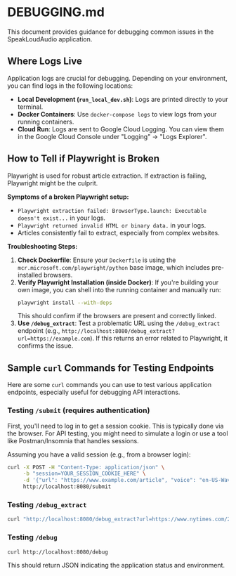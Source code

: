 # DEBUGGING.md

This document provides guidance for debugging common issues in the SpeakLoudAudio application.

## Where Logs Live

Application logs are crucial for debugging. Depending on your environment, you can find logs in the following locations:

-   **Local Development (`run_local_dev.sh`)**: Logs are printed directly to your terminal.
-   **Docker Containers**: Use `docker-compose logs` to view logs from your running containers.
-   **Cloud Run**: Logs are sent to Google Cloud Logging. You can view them in the Google Cloud Console under "Logging" -> "Logs Explorer".

## How to Tell if Playwright is Broken

Playwright is used for robust article extraction. If extraction is failing, Playwright might be the culprit.

**Symptoms of a broken Playwright setup:**

-   `Playwright extraction failed: BrowserType.launch: Executable doesn't exist...` in your logs.
-   `Playwright returned invalid HTML or binary data.` in your logs.
-   Articles consistently fail to extract, especially from complex websites.

**Troubleshooting Steps:**

1.  **Check Dockerfile**: Ensure your `Dockerfile` is using the `mcr.microsoft.com/playwright/python` base image, which includes pre-installed browsers.
2.  **Verify Playwright Installation (inside Docker)**: If you're building your own image, you can shell into the running container and manually run:
    ```bash
    playwright install --with-deps
    ```
    This should confirm if the browsers are present and correctly linked.
3.  **Use `/debug_extract`**: Test a problematic URL using the `/debug_extract` endpoint (e.g., `http://localhost:8080/debug_extract?url=https://example.com`). If this returns an error related to Playwright, it confirms the issue.

## Sample `curl` Commands for Testing Endpoints

Here are some `curl` commands you can use to test various application endpoints, especially useful for debugging API interactions.

### Testing `/submit` (requires authentication)

First, you'll need to log in to get a session cookie. This is typically done via the browser. For API testing, you might need to simulate a login or use a tool like Postman/Insomnia that handles sessions.

Assuming you have a valid session (e.g., from a browser login):

```bash
curl -X POST -H "Content-Type: application/json" \
     -b "session=YOUR_SESSION_COOKIE_HERE" \
     -d '{"url": "https://www.example.com/article", "voice": "en-US-Wavenet-D", "tags": "news,tech"}' \
     http://localhost:8080/submit
```

### Testing `/debug_extract`

```bash
curl "http://localhost:8080/debug_extract?url=https://www.nytimes.com/2023/01/01/us/example-article.html"
```

### Testing `/debug`

```bash
curl http://localhost:8080/debug
```

This should return JSON indicating the application status and environment.


```